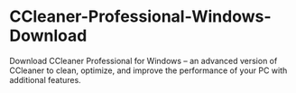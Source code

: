 # CCleaner-Professional-Windows-Download
Download CCleaner Professional for Windows – an advanced version of CCleaner to clean, optimize, and improve the performance of your PC with additional features.
